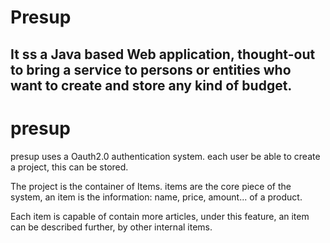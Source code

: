Presup
=======
It ss a Java based Web application, thought-out to bring a service
to persons or entities who want to create and store any kind of budget.
----------
# presup
presup uses a Oauth2.0 authentication system.
each user be able to create a project, this can be stored.

The project is the container of Items. items are the core piece of the system,
an item is the information: name, price, amount... of a product.

Each item is capable of contain more articles, under this feature,
an item can be described further, by other internal items.









